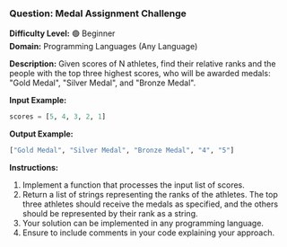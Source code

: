### **Question: Medal Assignment Challenge**

**Difficulty Level:** 🟢 Beginner  
**Domain:** Programming Languages (Any Language)

**Description:**
Given scores of N athletes, find their relative ranks and the people with the top three highest scores, who will be awarded medals: "Gold Medal", "Silver Medal", and "Bronze Medal".

**Input Example:**

```python
scores = [5, 4, 3, 2, 1]
```

**Output Example:**

```python
["Gold Medal", "Silver Medal", "Bronze Medal", "4", "5"]
```

**Instructions:**

1. Implement a function that processes the input list of scores.
2. Return a list of strings representing the ranks of the athletes. The top three athletes should receive the medals as specified, and the others should be represented by their rank as a string.
3. Your solution can be implemented in any programming language.
4. Ensure to include comments in your code explaining your approach.
